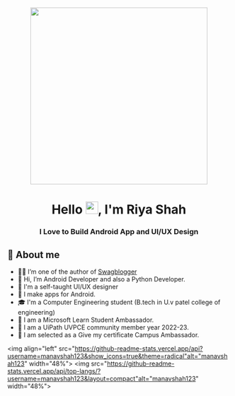 
<h1 align="center"> <center><img src="https://github.com/RiyaShah08/Riyashah08/blob/main/gif/animation_500_kzr0wial.gif"  width="400"></h1>

<h1 align="center">Hello  <img src="https://media.giphy.com/media/hvRJCLFzcasrR4ia7z/giphy.gif" width="28">, I'm Riya Shah</h1>
<h3 align="center">I Love to Build Android App and UI/UX Design</h3>

  ## 📖 About me

- 👨‍💼 I’m one of the author of [Swagblogger](https://swagblogger.com/)
- 👋 Hi, I’m Android Developer and also a Python Developer.
- 🎨 I'm a self-taught UI/UX designer
- 📱  I make apps for Android.
- 🎓 I'm a Computer Engineering student (B.tech in U.v patel college of engineering)
- 🥂 I am a Microsoft Learn Student Ambassador.
- 🎉 I am a UiPath UVPCE community member year 2022-23.
- 🎇 I am selected as a Give my certificate Campus Ambassador.

<img align="left" src="https://github-readme-stats.vercel.app/api?username=manavshah123&show_icons=true&theme=radical"alt="manavshah123" width="48%">
  <img src="https://github-readme-stats.vercel.app/api/top-langs/?username=manavshah123&layout=compact"alt="manavshah123" width="48%">
